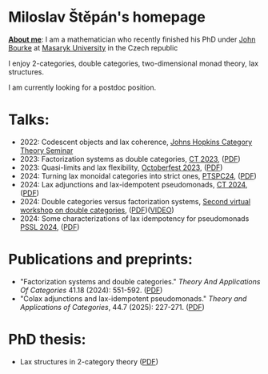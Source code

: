 # Miloslav Štěpán's homepage


**<u>About me</u>**: I am a mathematician who recently finished his PhD under [John Bourke](https://www.math.muni.cz/~bourkej/) at [Masaryk University](https://www.sci.muni.cz/en) in the Czech republic

I enjoy 2-categories, double categories, two-dimensional monad theory, lax structures.

I am currently looking for a postdoc position.


# Talks:

- 2022: Codescent objects and lax coherence, [Johns Hopkins Category Theory Seminar](https://math.jhu.edu/~eriehl/ct/)
- 2023: Factorization systems as double categories, [CT 2023](https://sites.uclouvain.be/ct2023/), ([PDF](Files/2023.07%20CT23%20Slides.pdf))
- 2023: Quasi-limits and lax flexibility, [Octoberfest 2023](https://richardblute.ca/octoberfest-2023/), ([PDF](Files/2023.10%20Octoberfest%20Slides.pdf))
- 2024: Turning lax monoidal categories into strict ones, [PTSPC24](https://www.ioc.ee/~cneste/ptspc-workshop/2024.html), ([PDF](Files/2024.03%20PTSPC%20Slides.pdf))
- 2024: Lax adjunctions and lax-idempotent pseudomonads, [CT 2024](https://www.usc.gal/regaca/ct2024/), ([PDF](Files/2024.06%20CT24%20Slides.pdf))
- 2024: Double categories versus factorization systems, [Second virtual workshop on double categories](https://bryceclarke.github.io/virtual-double-categories-workshop/), ([PDF](Files/2024.10.21%20VDBLW24%20Slides.pdf))([VIDEO](https://www.youtube.com/watch?v=DntOQL8DAKA))
- 2024: Some characterizations of lax idempotency for pseudomonads [PSSL 2024](https://dutchcats.github.io/PSSL-2024/), ([PDF](Files/2024.15.11%20PSSL109%20Slides.pdf))

# Publications and preprints:
- "Factorization systems and double categories." *Theory And Applications Of Categories* 41.18 (2024): 551-592. ([PDF](http://www.tac.mta.ca/tac/volumes/41/18/41-18abs.html))
- "Colax adjunctions and lax-idempotent pseudomonads." *Theory and Applications of Categories*, 44.7 (2025): 227-271. ([PDF](http://www.tac.mta.ca/tac/volumes/44/7/44-07abs.html))

# PhD thesis:
- Lax structures in 2-category theory ([PDF](https://is.muni.cz/auth/th/qlooc/MiloslavPhD.pdf))
